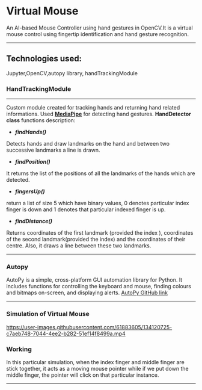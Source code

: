 # Virtual Mouse
An AI-based Mouse Controller using hand gestures in OpenCV.It is a virtual mouse control using fingertip identification and hand gesture recognition.
________________________________
## Technologies used:
Jupyter,OpenCV,autopy library, handTrackingModule

### HandTrackingModule
__________________________
Custom module created for tracking hands and returning hand related informations.
Used **[MediaPipe](https://google.github.io/mediapipe/getting_started/python.html)** for detecting hand gestures.
**HandDetector class** functions description: 

* **_findHands()_**

Detects hands and draw landmarks on the hand and between two successive landmarks a line is drawn.

* **_findPosition()_**

It returns the list of the positions of all the landmarks of the hands which are detected.

* **_fingersUp()_**

return a list of size 5 which have binary values, 0 denotes particular index finger is down and 1 denotes that particular indexed finger is up.

* **_findDistance()_**

Returns coordinates of the first landmark (provided the index ), coordinates of the second landmark(provided the index) and the coordinates of their centre. Also, it draws a line between these two landmarks.
_______________________________

### Autopy 
AutoPy is a simple, cross-platform GUI automation library for Python. It includes functions for controlling the keyboard and mouse, finding colours and bitmaps on-screen, and displaying alerts.
[AutoPy GitHub link](https://github.com/autopilot-rs/autopy)
_________________________________
### Simulation of Virtual Mouse
https://user-images.githubusercontent.com/61883605/134120725-c7aeb748-7044-4ee2-b282-51ef14f8499a.mp4
### Working 
In this particular simulation, when the index finger and middle finger are stick together, it acts as a moving mouse pointer while if we put down the middle finger, the pointer will click on that particular instance.
__________________________________
